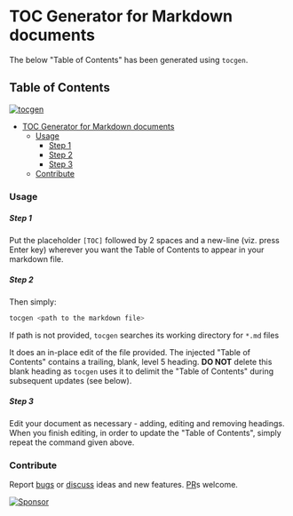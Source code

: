 # TOC Generator for Markdown documents

The below "Table of Contents" has been generated using `tocgen`.

## Table of Contents  
[![tocgen](https://img.shields.io/badge/Generated%20using-tocgen-blue)](https://github.com/SomajitDey/tocgen)  
  - [TOC Generator for Markdown documents](#toc-generator-for-markdown-documents)  
      - [Usage](#usage)  
          - [Step 1](#step-1)  
          - [Step 2](#step-2)  
          - [Step 3](#step-3)  
      - [Contribute](#contribute)  
#####   

### Usage

##### Step 1

Put the placeholder `[TOC]` followed by 2 spaces and a new-line (viz. press Enter key) wherever you want the Table of Contents to appear in your markdown file.

##### Step 2

Then simply:

```bash
tocgen <path to the markdown file>
```

If path is not provided, `tocgen` searches its working directory for `*.md` files

It does an in-place edit of the file provided. The injected "Table of Contents" contains a trailing, blank, level 5 heading. **DO NOT** delete this blank heading as `tocgen` uses it to delimit the "Table of Contents" during subsequent updates (see below).

##### Step 3

Edit your document as necessary - adding, editing and removing headings. When you finish editing, in order to update the "Table of Contents", simply repeat the command given above.

### Contribute

Report [bugs](https://github.com/SomajitDey/tocgen/issues) or [discuss](https://github.com/SomajitDey/tocgen/discussions) ideas and new features. [PR](https://github.com/SomajitDey/tocgen/pulls)s welcome.

[![Sponsor](https://www.buymeacoffee.com/assets/img/custom_images/yellow_img.png)](https://buymeacoffee.com/SomajitDey)

